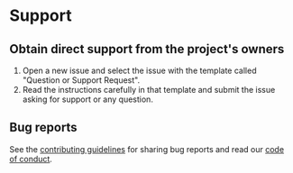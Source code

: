 # **Support**

## Obtain direct support from the project's owners

1. Open a new issue and select the issue with the template called "Question or Support Request".
2. Read the instructions carefully in that template and submit the issue asking for support
or any question.

## Bug reports

See the [contributing guidelines](CONTRIBUTING.md) for sharing bug reports and read our [code of conduct](CODE_OF_CONDUCT.md).